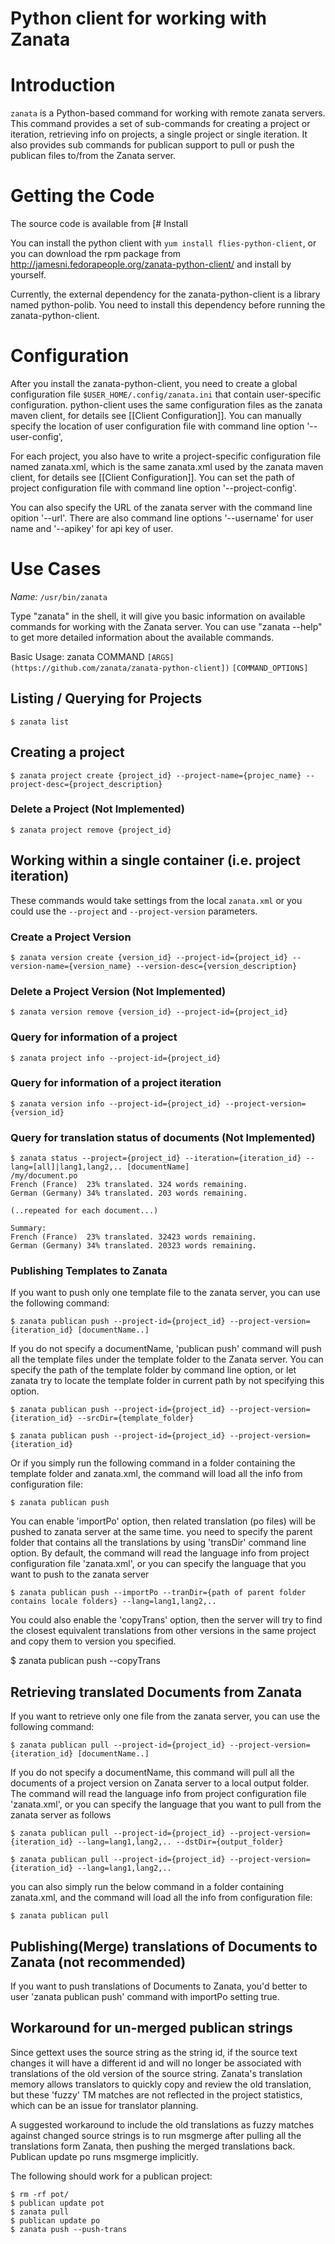 # Python client for working with Zanata

# Introduction

`zanata` is a Python-based command for working with remote zanata servers. This command provides a set of sub-commands for creating a project or iteration, retrieving info on projects, a single project or single iteration. It also provides sub commands for publican  support to pull or push the publican files to/from the Zanata server.

# Getting the Code

The source code is available from [# Install

You can install the python client with `yum install flies-python-client`, or you can download the rpm package from http://jamesni.fedorapeople.org/zanata-python-client/ and install by yourself.

Currently, the external dependency for the zanata-python-client is a library named python-polib. You need to install this dependency before running the zanata-python-client.

# Configuration

After you install the zanata-python-client, you need to create a global configuration file `$USER_HOME/.config/zanata.ini` that contain user-specific configuration. 
python-client uses the same configuration files as the zanata maven client, for details see [[Client Configuration]]. You can manually specify the location of user configuration file with command line option '--user-config', 

For each project, you also have to write a project-specific configuration file named zanata.xml, which is the same zanata.xml used by the zanata maven client, for details see [[Client Configuration]]. You can set the path of project configuration file with command line option '--project-config'.

You can also specify the URL of the zanata server with the command line opition '--url'. There are also command line options '--username' for user name and '--apikey' for api key of user.

# Use Cases

*Name:* `/usr/bin/zanata`

Type "zanata" in the shell, it will give you basic information on available commands for working with the Zanata server. You can use "zanata --help" to get more detailed information about the available commands. 

Basic Usage:
zanata COMMAND `[ARGS](https://github.com/zanata/zanata-python-client])` `[COMMAND_OPTIONS]`

## Listing / Querying for Projects

    $ zanata list

## Creating a project

    $ zanata project create {project_id} --project-name={projec_name} --project-desc={project_description}

### Delete a Project (Not Implemented)

    $ zanata project remove {project_id}

## Working within a single container (i.e. project iteration)

These commands would take settings from the local `zanata.xml` or you could use the `--project` and `--project-version` parameters.

### Create a Project Version

    $ zanata version create {version_id} --project-id={project_id} --version-name={version_name} --version-desc={version_description}

### Delete a Project Version (Not Implemented)

    $ zanata version remove {version_id} --project-id={project_id}

### Query for information of a project

    $ zanata project info --project-id={project_id} 

### Query for information of a project iteration

    $ zanata version info --project-id={project_id} --project-version={version_id} 

### Query for translation status of documents (Not Implemented)

    $ zanata status --project={project_id} --iteration={iteration_id} --lang=[all]|lang1,lang2,.. [documentName]
    /my/document.po
    French (France)  23% translated. 324 words remaining.
    German (Germany) 34% translated. 203 words remaining.
    
    (..repeated for each document...)
    
    Summary:
    French (France)  23% translated. 32423 words remaining.
    German (Germany) 34% translated. 20323 words remaining.

### Publishing Templates to Zanata

If you want to push only one template file to the zanata server, you can use the following command:

    $ zanata publican push --project-id={project_id} --project-version={iteration_id} [documentName..]

If you do not specify a documentName, 'publican push' command will push all the template files under the template folder to the Zanata server. You can specify the path of the template folder by command line option, or let zanata try to locate the template folder in current path by not specifying this option.

    $ zanata publican push --project-id={project_id} --project-version={iteration_id} --srcDir={template_folder}

    $ zanata publican push --project-id={project_id} --project-version={iteration_id} 

Or if you simply run the following command in a folder containing the template folder and zanata.xml, the command will load all the info from configuration file:

    $ zanata publican push 

You can enable 'importPo' option, then related translation (po files) will be pushed to zanata server at the same time. you need to specify the parent folder that contains all the translations by using 'transDir' command line option. By default, the command will read the language info from project configuration file 'zanata.xml', or you can specify the language that you want to push to the zanata server 

    $ zanata publican push --importPo --tranDir={path of parent folder contains locale folders} --lang=lang1,lang2,..
   
You could also enable the 'copyTrans' option, then the server will try to find the closest equivalent translations from other versions in the same project and copy them to version you specified.

$ zanata publican push --copyTrans

## Retrieving translated Documents from Zanata

If you want to retrieve only one file from the zanata server, you can use the following command:

    $ zanata publican pull --project-id={project_id} --project-version={iteration_id} [documentName..]

If you do not specify a documentName, this command will pull all the documents of a project version on Zanata server to a local output folder. The command will read the language info from project configuration file 'zanata.xml', or you can specify the language that you want to pull from the zanata server as follows  


    $ zanata publican pull --project-id={project_id} --project-version={iteration_id} --lang=lang1,lang2,.. --dstDir={output_folder} 

    $ zanata publican pull --project-id={project_id} --project-version={iteration_id} --lang=lang1,lang2,..

you can also simply run the below command in a folder containing zanata.xml, and the command will load all the info from configuration file:

    $ zanata publican pull

## Publishing(Merge) translations of Documents to Zanata (not recommended)

If you want to push translations of Documents to Zanata, you'd better to user 'zanata publican push' command with importPo setting true.

## Workaround for un-merged publican strings

Since gettext uses the source string as the string id, if the source text changes it will have a different id and will no longer be associated with translations of the old version of the source string. Zanata's translation memory allows translators to quickly copy and review the old translation, but these 'fuzzy' TM matches are not reflected in the project statistics, which can be an issue for translator planning.

A suggested workaround to include the old translations as fuzzy matches against changed source strings is to run msgmerge after pulling all the translations form Zanata, then pushing the merged translations back. Publican update po runs msgmerge implicitly.

The following should work for a publican project:

    $ rm -rf pot/
    $ publican update pot
    $ zanata pull
    $ publican update po
    $ zanata push --push-trans